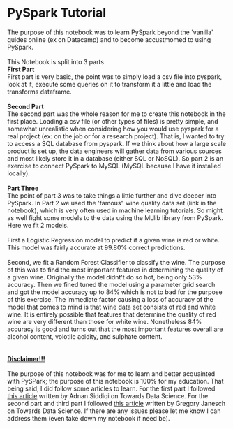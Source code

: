# PySpark Tutorial

The purpose of this notebook was to learn PySpark beyond the 'vanilla' guides online (ex on Datacamp) and to become accustmomed to using PySpark.<br><br>This Notebook is split into 3 parts<br>
<b>First Part</b><br>
First part is very basic, the point was to simply load a csv file into pyspark, look at it, execute some queries on it to transform it a little and load the transforms dataframe.<br><br>
<b>Second Part</b><br>
The second part was the whole reason for me to create this notebook in the first place. Loading a csv file (or other types of files) is pretty simple, and somewhat unrealistic when considering how you would use pyspark for a real project (ex: on the job or for a research project). That is, I wanted to try to access a SQL database from pyspark. If we think about how a large scale product is set up, the data engineers will gather data from various sources and most likely store it in a database (either SQL or NoSQL). So part 2 is an exercise to connect PySpark to MySQL (MySQL because I have it installed locally).<br><br>
<b>Part Three</b><br>
The point of part 3 was to take things a little further and dive deeper into PySpark. In Part 2 we used the 'famous" wine quality data set (link in the notebook), which is very often used in machine learning tutorials. So might as well fight some models to the data using the MLlib library from PySpark. Here we fit 2 models. <br><br>First a Logistic Regression model to predict if a given wine is red or white. This model was fairly accurate at 99.80% correct predictions. <br><br>
Second, we fit a Random Forest Classifier to classify the wine. The purpose of this was to find the most important features in determining the quality of a given wine. Originally the model didnt't do so hot, being only 53% accuracy. Then we fined tuned the model using a parameter grid search and got the model accuracy up to 84% which is not to bad for the purpose of this exercise. The immediate factor causing a loss of accuracy of the model that comes to mind is that wine data set consists of red and white wine. It is entirely possible that features that determine the quality of red wine are very different than those for white wine. Nonetheless 84% accuracy is good and turns out that the most important features overall are alcohol content, volotile acidity, and sulphate content. <br><br><br>
<b><u>Disclaimer!!!</u></b><br><br>
The purpose of this notebook was for me to learn and better acquainted with PySPark; the purpose of this notebook is 100% for my education. That being said, I did follow some articles to learn. For the first part I followed <a href='https://towardsdatascience.com/create-your-first-etl-pipeline-in-apache-spark-and-python-ec3d12e2c169' target=_blank> this article</a> written by Adnan Siddiqi on Towards Data Science. For the second part and third part I followed <a href='https://towardsdatascience.com/pyspark-mysql-tutorial-fa3f7c26dc7' target=_blank>this article</a> written by Gregory Janesch on Towards Data Science. If there are any issues please let me know I can address them (even take down my notebook if need be). 
